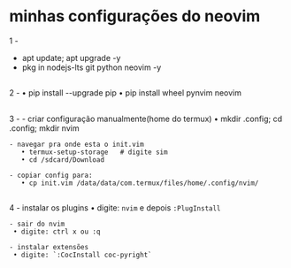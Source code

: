 # minhas configurações do neovim

1 -
   - apt update; apt upgrade -y
   - pkg in nodejs-lts git python neovim -y

##

2 -
   • pip install --upgrade pip
   • pip install wheel pynvim  neovim

##

3 -
    - criar configuração manualmente(home do termux)
       • mkdir .config; cd .config; mkdir nvim

    - navegar pra onde esta o init.vim
       • termux-setup-storage   # digite sim
       • cd /sdcard/Download

    - copiar config para:
       • cp init.vim /data/data/com.termux/files/home/.config/nvim/

##

4 - instalar os plugins
     • digite: `nvim` e depois `:PlugInstall`

    - sair do nvim
     • digite: ctrl x ou :q

    - instalar extensões
     • digite: `:CocInstall coc-pyright`
